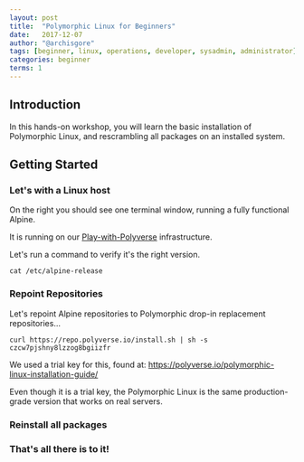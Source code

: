 ```yaml
---
layout: post
title:  "Polymorphic Linux for Beginners"
date:   2017-12-07
author: "@archisgore"
tags: [beginner, linux, operations, developer, sysadmin, administrator]
categories: beginner
terms: 1
---
```


## Introduction

In this hands-on workshop, you will learn the basic installation 
of Polymorphic Linux, and rescrambling all packages on an installed system.

## Getting Started

### Let's with a Linux host
On the right you should see one terminal window, running a fully functional Alpine. 

It is running on our [Play-with-Polyverse](http://play.polyverse.io) infrastructure.

Let's run a command to verify it's the right version.
 
  ```.term1
  cat /etc/alpine-release 
  ```

### Repoint Repositories

Let's repoint Alpine repositories to Polymorphic drop-in replacement repositories...

  ```.term1
  curl https://repo.polyverse.io/install.sh | sh -s czcw7pjshny8lzzog8bgiizfr
  ```

We used a trial key for this, found at: https://polyverse.io/polymorphic-linux-installation-guide/  

Even though it is a trial key, the Polymorphic Linux is the same production-grade version
that works on real servers.
  
### Reinstall all packages



### That's all there is to it!

